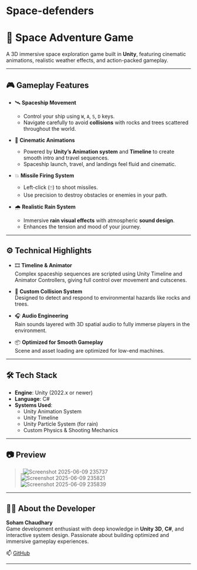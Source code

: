 # Space-defenders
# 🚀 Space Adventure Game

A 3D immersive space exploration game built in **Unity**, featuring cinematic animations, realistic weather effects, and action-packed gameplay.

---

## 🎮 Gameplay Features

- 🛰️ **Spaceship Movement**
  - Control your ship using `W`, `A`, `S`, `D` keys.
  - Navigate carefully to avoid **collisions** with rocks and trees scattered throughout the world.

- 🧠 **Cinematic Animations**
  - Powered by **Unity’s Animation system** and **Timeline** to create smooth intro and travel sequences.
  - Spaceship launch, travel, and landings feel fluid and cinematic.

- 💥 **Missile Firing System**
  - Left-click (`🖱️`) to shoot missiles.
  - Use precision to destroy obstacles or enemies in your path.

- 🌧️ **Realistic Rain System**
  - Immersive **rain visual effects** with atmospheric **sound design**.
  - Enhances the tension and mood of your journey.

---

## ⚙️ Technical Highlights

- 🎞️ **Timeline & Animator**  
  Complex spaceship sequences are scripted using Unity Timeline and Animator Controllers, giving full control over movement and cutscenes.

- 🧪 **Custom Collision System**  
  Designed to detect and respond to environmental hazards like rocks and trees.

- 🎧 **Audio Engineering**  
  Rain sounds layered with 3D spatial audio to fully immerse players in the environment.

- 📦 **Optimized for Smooth Gameplay**  
  Scene and asset loading are optimized for low-end machines.

---

## 🛠️ Tech Stack

- **Engine**: Unity (2022.x or newer)
- **Language**: C#
- **Systems Used**:
  - Unity Animation System
  - Unity Timeline
  - Unity Particle System (for rain)
  - Custom Physics & Shooting Mechanics

---

## 📷 Preview

> _![Screenshot 2025-06-09 235737](https://github.com/user-attachments/assets/5a8c4876-53da-4f5a-8750-22c034c3c3ab)
> ![Screenshot 2025-06-09 235821](https://github.com/user-attachments/assets/73b83cfa-e1a9-4cfb-973e-e238f6227771)
> ![Screenshot 2025-06-09 235839](https://github.com/user-attachments/assets/55bac2b8-c379-40e4-8b4c-f4305513bfa7)




---

## 👨‍💻 About the Developer

**Soham Chaudhary**  
Game development enthusiast with deep knowledge in **Unity 3D**, **C#**, and interactive system design. Passionate about building optimized and immersive gameplay experiences.

📫 [GitHub](https://github.com/Soham-Chaudhary)  


---

